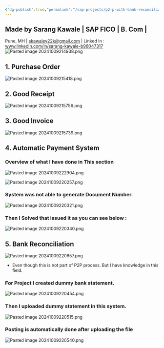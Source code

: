 ```yaml
---
{"dg-publish":true,"permalink":"/sap-projects/p2-p-with-bank-reconciliation/"}
---
```


## Made by Sarang Kawale | SAP FICO | B. Com |
Pune, MH |
skawaley22k@gmail.com |
Linked In : www.linkedin.com/in/sarang-kawale-b96047317
![Pasted image 20241009214938.png](/img/user/Attachments%201/Attachments%201/Attachments/Pasted%20image%2020241009214938.png)
## 1. Purchase Order 
![Pasted image 20241009215418.png](/img/user/Attachments%201/Pasted%20image%2020241009215418.png)
## 2. Good Receipt
![Pasted image 20241009215756.png](/img/user/Attachments%201/Pasted%20image%2020241009215756.png)
## 3. Good Invoice
![Pasted image 20241009215739.png](/img/user/Attachments%201/Pasted%20image%2020241009215739.png)
## 4. Automatic Payment System
### Overview of what I have done in This section
![Pasted image 20241009222904.png](/img/user/Attachments%201/Attachments/Pasted%20image%2020241009222904.png)


![Pasted image 20241009220257.png](/img/user/Attachments%201/Pasted%20image%2020241009220257.png)

### System was not able to generate Document Number. 


![Pasted image 20241009220321.png](/img/user/Attachments%201/Pasted%20image%2020241009220321.png)

### Then I Solved that issued it as you can see below : 


![Pasted image 20241009220340.png](/img/user/Attachments%201/Pasted%20image%2020241009220340.png)
## 5. Bank Reconciliation
![Pasted image 20241009220657.png](/img/user/Attachments%201/Pasted%20image%2020241009220657.png)
- Even though this is not part of P2P process. But I have knowledge in this field.
### For Project I created dummy bank statement.
![Pasted image 20241009220454.png](/img/user/Attachments%201/Pasted%20image%2020241009220454.png)
### Then I uploaded dummy statement in this system.

![Pasted image 20241009220515.png](/img/user/Attachments%201/Pasted%20image%2020241009220515.png)
### Posting is automatically done after uploading the file
![Pasted image 20241009220540.png](/img/user/Attachments%201/Pasted%20image%2020241009220540.png)
